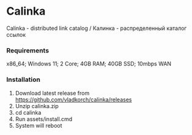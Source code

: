# Calinka

Calinka - distributed link catalog / Калинка - распределенный каталог ссылок

### Requirements

x86_64; Windows 11; 2 Core; 4GB RAM; 40GB SSD; 10mbps WAN

### Installation

1. Download latest release from https://github.com/vladkorch/calinka/releases
2. Unzip calinka.zip
3. cd calinka
4. Run assets/install.cmd
5. System will reboot
